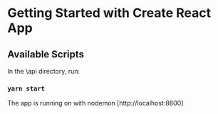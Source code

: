 # Getting Started with Create React App

## Available Scripts

In the \api directory, run:

### `yarn start`

The app is running on with nodemon
[http://localhost:8800]

